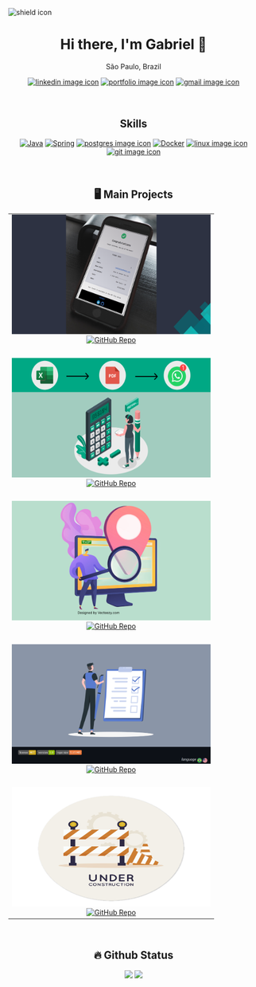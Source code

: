 <!-- online badge -->
<img src="https://img.shields.io/badge/current-online-green" alt="shield icon"></img>


<!-- contact me -->
<h1 align="center">
    Hi there, I'm Gabriel 👋
</h1>

<p align="center">São Paulo, Brazil</p>

<!-- contact -->
<div align="center">
    <!-- linkedin -->
    <a href="https://www.linkedin.com/in/lgabrieldev/"><img src="https://img.shields.io/badge/LinkedIn-0077B5?style=for-the-badge&logo=linkedin&logoColor=white" alt="linkedin image icon"/></a>  
    <!-- portfólio -->
    <a href="https://lgabrieldev.github.io/"><img src="https://img.shields.io/badge/Portfolio-255E63?style=for-the-badge&logo=About.me&logoColor=white" alt="portfolio image icon"/></a> 
    <!-- gmail -->
    <a href="mailto:thegabrielfreitasbf@yahoo.com.br"><img src="https://img.shields.io/badge/Gmail-D14836?style=for-the-badge&logo=gmail&logoColor=white" alt="gmail image icon"/></a>
</div>

<br>
<br>


<!-- skills -->
<h2 align="center">Skills</h2>

<div align="center">
    <!-- backend -->
    <a href="https://github.com/lGabrielDev/learning_java"><img width="40px" src="https://cdn.jsdelivr.net/gh/devicons/devicon/icons/java/java-original.svg" alt="Java" title="Java"/></a>
    <a href="https://github.com/lGabrielDev/learning_spring"><img width="40px" src="https://cdn.jsdelivr.net/gh/devicons/devicon/icons/spring/spring-original.svg" alt="Spring" title="Spring"/></a>
    <a href="https://github.com/lGabrielDev/learning_postgreSQL"><img src="https://cdn.jsdelivr.net/gh/devicons/devicon/icons/postgresql/postgresql-original.svg" alt="postgres image icon" width="40px"/></a>
    <!-- tools -->
    <a href="https://github.com/lGabrielDev/learning_docker"><img width="50" src="https://cdn.jsdelivr.net/gh/devicons/devicon/icons/docker/docker-original.svg" alt="Docker" title="Docker"/></a>
    <a href="https://github.com/lGabrielDev/learning_linux"><img src="https://cdn.jsdelivr.net/gh/devicons/devicon/icons/linux/linux-original.svg" alt="linux image icon" width="40px"/></a>
    <a href="https://github.com/lGabrielDev/learning_git"><img src="https://cdn.jsdelivr.net/gh/devicons/devicon/icons/git/git-original.svg" alt="git image icon" width="40px"/></a>
</div>

<br>
<br>

<!-- My main projects-->
<h2 align="center">🖥️ Main Projects</h2>

<table align="center">
    <!-- card 1 - ultimo projeto feito -->
    <tr>
        <td align="center">
            <a target="_self" href="https://github.com/lGabrielDev/microservices_concert_email"> 
                <img src="imgs/logo_microservices_email.png" alt="last project image icon" height="240px" width="400px"/><br>
                <img src="https://github-readme-stats.vercel.app/api/pin/?username=lGabrielDev&repo=microservices_concert_email&theme=tokyonight" alt="GitHub Repo" />
            </a>
        </td>
    </tr>
    <!-- space -->
    <tr>
        <td><br></td>
    </tr>
    <!-- card 2 -->
    <tr>
          <td align="center">
            <a target="_self" href="https://github.com/lGabrielDev/gerador_orcamentos"> 
                <img src="imgs/logo_orcamentos.png" alt="project orcamentos image" height="240px" width="400px"/><br>
                <img src="https://github-readme-stats.vercel.app/api/pin/?username=lGabrielDev&repo=gerador_orcamentos&theme=tokyonight" alt="GitHub Repo" />
            </a>
        </td>
    </tr>
    <!-- space -->
    <tr>
        <td><br></td>
    </tr>
    <!-- card 3 -->
    <tr>
        <td align="center">
            <a target="_self" href="https://github.com/lGabrielDev/projeto_viaCEP"> 
                <img src="imgs/logo_viacep.png" alt="todoList image" height="240px" width="400px"/><br>
                <img src="https://github-readme-stats.vercel.app/api/pin/?username=lGabrielDev&repo=projeto_viaCEP&theme=tokyonight" alt="GitHub Repo" />
            </a>
        </td>
    </tr>
    <!-- space -->
    <tr>
        <td><br></td>
    </tr>
    <!-- card 4 -->
     <tr>
       <td align="center">
            <a target="_self" href="https://github.com/lGabrielDev/API_todoList"> 
                <img src="imgs/logo_todo.png" alt="todoList image" height="240px" width="400px"/><br>
                <img src="https://github-readme-stats.vercel.app/api/pin/?username=lGabrielDev&repo=API_todoList&theme=tokyonight" alt="GitHub Repo" />
            </a>
        </td>
    </tr>
    <!-- space -->
    <tr>
        <td><br></td>
    </tr>
    <!-- card 5 -->
     <tr>
       <td align="center">
            <a target="_self" href="#"> 
                <img src="imgs/under_construction_image.png" alt="todoList image" height="240px" width="400px"/><br>
                <img src="https://github-readme-stats.vercel.app/api/pin/?username=lGabrielDev&repo=under_construction&theme=tokyonight" alt="GitHub Repo" width="400px"/>
            </a>
        </td>
    </tr>
</table>

<br>

<!-- github status -->
<div align="center">
    <h2>🔥 Github Status </h2>
    <img height="200px" src="https://github-readme-stats.vercel.app/api?username=lGabrielDev&show_icons=true&theme=tokyonight">
    <img height="200px" src="https://github-readme-stats.vercel.app/api/top-langs/?username=lGabrielDev&hide_progress=false&theme=tokyonight">
</div>